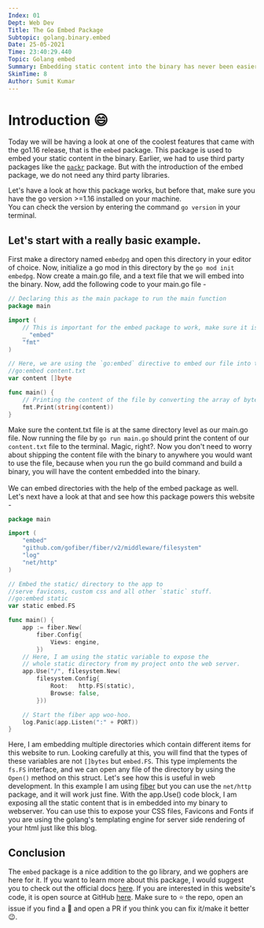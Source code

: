 ```yaml
---
Index: 01
Dept: Web Dev
Title: The Go Embed Package
Subtopic: golang.binary.embed
Date: 25-05-2021
Time: 23:40:29.440
Topic: Golang embed
Summary: Embedding static content into the binary has never been easier.
SkimTime: 8
Author: Sumit Kumar
---
```


# Introduction :smile:

Today we will be having a look at one of the coolest features that came with the go1.16 release, that is the `embed` package.
This package is used to embed your static content in the binary. Earlier, we had to use third party packages like the [`packr`](https://github.com/gobuffalo/packr)
package. But with the introduction of the embed package, we do not need any third party libraries.

Let's have a look at how this package works, but before that, make sure you have the go version >=1.16 installed on your machine.   
You can check the version by entering the command `go version` in your terminal.

## Let's start with a really basic example.

First make a directory named `embedpg` and open this directory in your editor of choice. Now, initialize a go mod in this
directory by the `go mod init embedpg`. Now create a main.go file, and a text file that we will embed into the binary. 
Now, add the following code to your main.go file - 

```go
// Declaring this as the main package to run the main function
package main

import (
	// This is important for the embed package to work, make sure it is added to the imports
	_ "embed"
	"fmt"
)

// Here, we are using the `go:embed` directive to embed our file into the binary.
//go:embed content.txt
var content []byte

func main() {
	// Printing the content of the file by converting the array of bytes into string.
	fmt.Print(string(content))
}

```
Make sure the content.txt file is at the same directory level as our main.go file. Now running the file by `go run main.go`
should print the content of our `content.txt` file to the terminal. Magic, right?. Now you don't need to worry about shipping
the content file with the binary to anywhere you would want to use the file, because when you run the go build command and 
build a binary, you will have the content embedded into the binary.
<br/>
<br/>
We can embed directories with the help of the embed package as well. Let's next have a look at that and see how this package
powers this website - 

```go
package main

import (
	"embed"
	"github.com/gofiber/fiber/v2/middleware/filesystem"
	"log"
	"net/http"
)

// Embed the static/ directory to the app to
//serve favicons, custom css and all other `static` stuff.
//go:embed static
var static embed.FS

func main() {
	app := fiber.New(
		fiber.Config{
			Views: engine,
		})
	// Here, I am using the static variable to expose the
	// whole static directory from my project onto the web server.
	app.Use("/", filesystem.New(
		filesystem.Config{
			Root:   http.FS(static),
			Browse: false,
		}))

	// Start the fiber app woo-hoo.
	log.Panic(app.Listen(":" + PORT))
}
```

Here, I am embedding multiple directories which contain different items for this website to run. Looking carefully at this,
you will find that the types of these variables are not `[]bytes` but `embed.FS`. This type implements the `fs.FS` interface,
and we can open any file of the directory by using the `Open()` method on this struct. Let's see how this is useful in web
development. In this example I am using [fiber](https://github.com/gofiber/fiber) but you can use the `net/http` package,
and it will work just fine. With the app.Use() code block, I am exposing all the static content that is in embedded into
my binary to webserver. You can use this to expose your CSS files, Favicons and Fonts if you are using the golang's templating
engine for server side rendering of your html just like this blog.

## Conclusion 
The `embed` package is a nice addition to the go library, and we gophers are here for it. If you want to learn more about
this package, I would suggest you to check out the official docs [here](https://golang.org/pkg/embed/). If you are interested
in this website's code, it is open source at GitHub [here](https://github.com/imsk17/gob-log). Make sure to :star: the repo,
open an issue if you find a :bug: and open a PR if you think you can fix it/make it better :wink:.